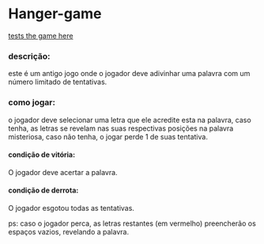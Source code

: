 # Hanger-game

[tests the game here](https://codepen.io/sacIndex/full/poVoJXx)

### descrição:
este é um antigo jogo onde o jogador deve adivinhar uma palavra com um número limitado de tentativas.


### como jogar:
o jogador deve selecionar uma letra que ele acredite esta na palavra,
caso tenha, as letras se revelam nas suas respectivas posições na palavra misteriosa,
caso não tenha, o jogar perde 1 de suas tentativa.



#### condição de vitória:
O jogador deve acertar a palavra.

#### condição de derrota:
O jogador esgotou todas as tentativas.




ps: caso o jogador perca, as letras restantes (em vermelho) preencherão os espaços vazios,
revelando a palavra.
